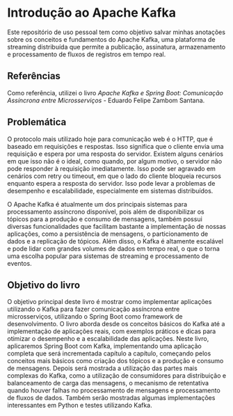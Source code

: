 # Introdução ao Apache Kafka

Este repositório de uso pessoal tem como objetivo salvar minhas anotações sobre os conceitos e fundamentos do Apache Kafka, uma plataforma de streaming distribuída que permite a publicação, assinatura, armazenamento e processamento de fluxos de registros em tempo real.

## Referências

Como referência, utilizei o livro _Apache Kafka e Spring Boot: Comunicação Assíncrona entre Microsserviços_ - Eduardo Felipe Zambom Santana.

## Problemática

O protocolo mais utilizado hoje para comunicação web é o HTTP, que é baseado em requisições e respostas. Isso significa que o cliente envia uma requisição e espera por uma resposta do servidor. Existem alguns cenários em que isso não é o ideal, como quando, por algum motivo, o servidor não pode responder à requisição imediatamente. Isso pode ser agravado em cenários com retry ou timeout, em que o lado do cliente bloqueia recursos enquanto espera a resposta do servidor. Isso pode levar a problemas de desempenho e escalabilidade, especialmente em sistemas distribuídos.

O Apache Kafka é atualmente um dos principais sistemas para processamento assíncrono disponível, pois além de disponibilizar os tópicos para a produção e consumo de mensagens, também possui diversas funcionalidades que facilitam bastante a implementação de nossas aplicações, como a persistência de mensagens, o particionamento de dados e a replicação de tópicos. Além disso, o Kafka é altamente escalável e pode lidar com grandes volumes de dados em tempo real, o que o torna uma escolha popular para sistemas de streaming e processamento de eventos.

## Objetivo do livro

O objetivo principal deste livro é mostrar como implementar aplicações utilizando o Kafka para fazer comunicação assíncrona entre microsserviços, utilizando o Spring Boot como framework de desenvolvimento. O livro aborda desde os conceitos básicos do Kafka até a implementação de aplicações reais, com exemplos práticos e dicas para otimizar o desempenho e a escalabilidade das aplicações. Neste livro, aplicaremos Spring Boot com Kafka, implementando uma aplicação completa que será incrementada capítulo a capítulo, começando pelos conceitos mais básicos como criação dos tópicos e a produção e consumo de mensagens. Depois será mostrada a utilização das partes mais complexas do Kafka, como a utilização de consumidores para distribuição e balanceamento de carga das mensagens, o mecanismo de retentativa quando houver falhas no processamento de mensagens e processamento de fluxos de dados. Também serão mostradas algumas implementações interessantes em Python e testes utilizando Kafka.
